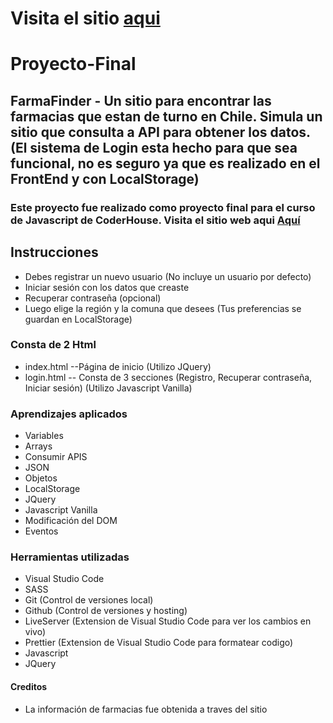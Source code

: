 # Visita el sitio [aqui](https://istvian.github.io/JS-Final/)

# Proyecto-Final
## FarmaFinder - Un sitio para encontrar las farmacias que estan de turno en Chile. Simula un sitio que consulta a API para obtener los datos. (El sistema de Login esta hecho para que sea funcional, no es seguro ya que es realizado en el FrontEnd y con LocalStorage)

### Este proyecto fue realizado como proyecto final para el curso de Javascript de CoderHouse. Visita el sitio web aqui [Aquí](https://istvian.github.io/JS-Final/)

## Instrucciones
- Debes registrar un nuevo usuario (No incluye un usuario por defecto)
- Iniciar sesión con los datos que creaste
- Recuperar contraseña (opcional)
- Luego elige la región y la comuna que desees (Tus preferencias se guardan en LocalStorage)

### Consta de 2 Html
- index.html --Página de inicio (Utilizo JQuery)
- login.html -- Consta de 3 secciones (Registro, Recuperar contraseña, Iniciar sesión) (Utilizo Javascript Vanilla)

### Aprendizajes aplicados
- Variables
- Arrays
- Consumir APIS
- JSON
- Objetos
- LocalStorage
- JQuery
- Javascript Vanilla
- Modificación del DOM
- Eventos

### Herramientas utilizadas
- Visual Studio Code
- SASS
- Git (Control de versiones local)
- Github (Control de versiones y hosting)
- LiveServer (Extension de Visual Studio Code para ver los cambios en vivo)
- Prettier (Extension de Visual Studio Code para formatear codigo)
- Javascript
- JQuery

#### Creditos
- La información de farmacias fue obtenida a traves del sitio 


